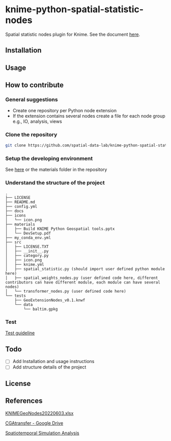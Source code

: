 # knime-python-spatial-statistic-nodes

Spatial statistic nodes plugin for Knime. See the document [here](https://docs.knime.com/latest/pure_python_node_extensions_guide/index.html#introduction).


## Installation





## Usage






## How to contribute

### General suggestions

- Create one repository per Python node extension
- If the extension contains several nodes create a file for each node group e.g., IO, analysis,
views

### Clone the repository

```bash
git clone https://github.com/spatial-data-lab/knime-python-spatial-statistic-nodes.git
```

### Setup the developing environment

See [here](https://docs.google.com/presentation/d/1lZh2QeJ0kcU82CSokTQlLnFwjFE4V57Q/edit?usp=sharing&ouid=102101640576662100418&rtpof=true&sd=true) or the materials folder in the repository
### Understand the structure of the project


    .
    ├── LICENSE
    ├── README.md
    ├── config.yml
    ├── docs
    ├── icons
    │   └── icon.png
    ├── materials
    │   ├── Build KNIME Python Geospatial tools.pptx
    │   └── DevSetup.pdf
    ├── my_conda_env.yml
    ├── src
    │   ├── LICENSE.TXT
    │   ├── __init__.py
    │   ├── category.py
    │   ├── icon.png
    │   ├── knime.yml
    │   ├── spatial_statistic.py (should import user defined python module here)
    │   ├── spatial_weights_nodes.py (user defined code here, different contributors can have different module, each module can have several nodes)
    │   └── transformer_nodes.py (user defined code here)
    └── tests
        ├── GeoExtensionNodes_v0.1.knwf
        └── data
            └── baltim.gpkg


### Test

[Test guideline ](https://docs.google.com/document/d/1XrJFvqVCreyBGRcP9M-M9afq0l5gFGIMxk_SUpno1yc/edit?usp=sharing)
## Todo

- [ ] Add Installation and usage instructions
- [ ] Add structure details of the project
## License


## References

[KNIMEGeoNodes20220603.xlsx](https://docs.google.com/spreadsheets/d/1qXoCPaJtxtbdXp7wjqliCQ7hAWkyBObF/edit?usp=sharing&ouid=102101640576662100418&rtpof=true&sd=true)

[CGAtransfer - Google Drive](https://drive.google.com/drive/folders/1WhZ6lURlsPx4YbSZWPyv2QRGDPnkofdk?usp=sharing)


[Spatiotemporal Simulation Analysis](http://129.174.21.126:8080/knime/webportal/space/)

